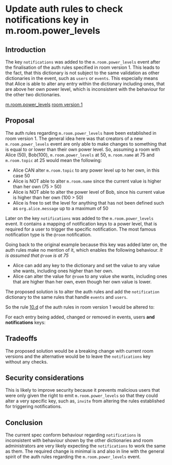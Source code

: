 # Update auth rules to check notifications key in m.room.power_levels

## Introduction

The key `notifications` was added to the `m.room.power_levels` event after the finalisation of the auth rules specified in room version 1. This leads to the fact, that this dictionary is not subject to the same validation as other dictionaries in the event, such as `users` or `events`. This especially means that Alice is able to alter any entry within the dictionary including ones, that are above her own power level, which is inconsistent with the behaviour for the other two dictionaries.

[m.room.power_levels](https://matrix.org/docs/spec/client_server/r0.5.0#m-room-power-levels)
[room version 1](https://matrix.org/docs/spec/rooms/v1)

## Proposal

The auth rules regarding `m.room.power_levels` have been established in room version 1. The general idea here was that creators of a new `m.room.power_levels` event are only able to make changes to something that is equal to or lower than their own power level.
So, assuming a room with Alice (50), Bob(100), `m.room.power_levels` at 50, `m.room.name` at 75 and `m.room.topic` at 25 would mean the following:

* Alice CAN alter `m.room.topic` to any power level up to her own, in this case 50
* Alice is NOT able to alter `m.room.name` since the current value is higher than her own (75 > 50)
* Alice is NOT able to alter the power level of Bob, since his current value is higher than her own (100 > 50)
* Alice is free to set the level for anything that has not been defined such as `org.alice.message` up to a maximum of 50

Later on the key `notifications` was added to the `m.room.power_levels` event. It contains a mapping of notification keys to a power level, that is required for a user to trigger the specific notification. The most famous notification type is the `@room` notification.

Going back to the original example because this key was added later on, the auth rules make no mention of it, which enables the following behaviour. *It is assumed that `@room` is at 75*

* Alice can add any key to the dictionary and set the value to any value she wants, including ones higher than her own.
* Alice can alter the value for `@room` to any value she wants, including ones that are higher than her own, even though her own value is lower.

The proposed solution is to alter the auth rules and add the `notification` dictionary to the same rules that handle `events` and `users`.

So the rule [10.d](https://matrix.org/docs/spec/rooms/v1.html) of the auth rules in room version 1 would be altered to:


For each entry being added, changed or removed in events, users __and notifications__ keys:


## Tradeoffs

The proposed solution would be a breaking change with current room versions and the alternative would be to leave the `notifications` key without any checks.

## Security considerations

This is likely to improve security because it prevents malicious users that were only given the right to emit `m.room.power_levels` so that they could alter a very specific key, such as, `invite` from altering the rules established for triggering notifications.

## Conclusion

The current spec conform behaviour regarding `notifications` is inconsistent with behaviour shown by the other dictionaries and room administrators are very likely expecting the `notifications` to work the same as them. The required change is minimal is and also in line with the general spirit of the auth rules regarding the `m.room.power_levels` event.
